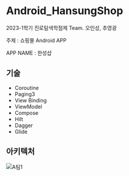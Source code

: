 # Android_HansungShop
2023-1학기 진로탐색학점제 Team. 오인성, 추영광

주제 : 쇼핑몰 Android APP

APP NAME : 한성샵

## 기술
- Coroutine
- Paging3
- View Binding
- ViewModel
- Compose
- Hilt
- Dagger
- Glide

## 아키텍처 
![A팀1](https://user-images.githubusercontent.com/58154638/229973591-64fd242b-3edc-4aed-a343-68e4f042b075.jpg)
